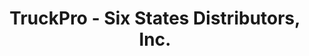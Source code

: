 ---
title: "TruckPro - Six States Distributors, Inc."
url: /logan/truckpro-six-states-distributors-inc/
shop: car parts
---